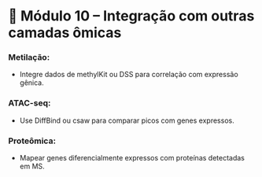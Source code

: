# 🤖 Módulo 10 – Integração com outras camadas ômicas

### Metilação:
- Integre dados de methylKit ou DSS para correlação com expressão gênica.

### ATAC-seq:
- Use DiffBind ou csaw para comparar picos com genes expressos.

### Proteômica:
- Mapear genes diferencialmente expressos com proteínas detectadas em MS.